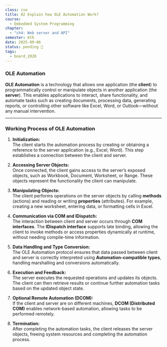 ```yaml
---
class: cse
title: 02 Explain how OLE Automation Work?
course:
  - Embedded System Programming
chapter:
  - "ch4: Web server and API"
semester: 6th
date: 2025-09-06
status: pending 🛑
tags:
  - board_2020
---
```


### **OLE Automation**

**OLE Automation** is a technology that allows one application (the **client**) to programmatically control or manipulate objects in another application (the **server**). This enables applications to interact, share functionality, and automate tasks such as creating documents, processing data, generating reports, or controlling other software like Excel, Word, or Outlook—without any manual intervention.

---

### **Working Process of OLE Automation**

1. **Initialization:**  
    The client starts the automation process by creating or obtaining a reference to the server application (e.g., Excel, Word). This step establishes a connection between the client and server.
    
2. **Accessing Server Objects:**  
    Once connected, the client gains access to the server’s exposed objects, such as Workbook, Document, Worksheet, or Range. These objects represent the functionality the client can manipulate.
    
3. **Manipulating Objects:**  
    The client performs operations on the server objects by calling **methods** (actions) and reading or writing **properties** (attributes). For example, creating a new worksheet, entering data, or formatting cells in Excel.
    
4. **Communication via COM and IDispatch:**  
    The interaction between client and server occurs through **COM interfaces**. The **IDispatch interface** supports late binding, allowing the client to invoke methods or access properties dynamically at runtime, without needing compile-time information.
    
5. **Data Handling and Type Conversion:**  
    The OLE Automation protocol ensures that data passed between client and server is correctly interpreted using **Automation-compatible types**, handling marshalling and conversions automatically.
    
6. **Execution and Feedback:**  
    The server executes the requested operations and updates its objects. The client can then retrieve results or continue further automation tasks based on the updated object state.
    
7. **Optional Remote Automation (DCOM):**  
    If the client and server are on different machines, **DCOM (Distributed COM)** enables network-based automation, allowing tasks to be performed remotely.
    
8. **Termination:**  
    After completing the automation tasks, the client releases the server objects, freeing system resources and completing the automation process.
